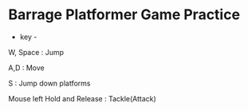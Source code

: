 # Barrage Platformer Game Practice
 
- key -

W, Space : Jump

A,D : Move

S : Jump down platforms


Mouse left Hold and Release : Tackle(Attack)

